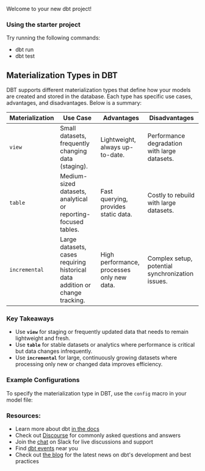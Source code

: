 Welcome to your new dbt project!

### Using the starter project

Try running the following commands:
- dbt run
- dbt test


## Materialization Types in DBT

DBT supports different materialization types that define how your models are created and stored in the database. Each type has specific use cases, advantages, and disadvantages. Below is a summary:

| Materialization | Use Case                                                                                 | Advantages                            | Disadvantages                                  |
|-----------------|------------------------------------------------------------------------------------------|---------------------------------------|-----------------------------------------------|
| `view`          | Small datasets, frequently changing data (staging).                                      | Lightweight, always up-to-date.       | Performance degradation with large datasets.  |
| `table`         | Medium-sized datasets, analytical or reporting-focused tables.                           | Fast querying, provides static data.  | Costly to rebuild with large datasets.        |
| `incremental`   | Large datasets, cases requiring historical data addition or change tracking.             | High performance, processes only new data. | Complex setup, potential synchronization issues. |

### Key Takeaways
- Use **`view`** for staging or frequently updated data that needs to remain lightweight and fresh.
- Use **`table`** for stable datasets or analytics where performance is critical but data changes infrequently.
- Use **`incremental`** for large, continuously growing datasets where processing only new or changed data improves efficiency.

### Example Configurations
To specify the materialization type in DBT, use the `config` macro in your model file:



### Resources:
- Learn more about dbt [in the docs](https://docs.getdbt.com/docs/introduction)
- Check out [Discourse](https://discourse.getdbt.com/) for commonly asked questions and answers
- Join the [chat](https://community.getdbt.com/) on Slack for live discussions and support
- Find [dbt events](https://events.getdbt.com) near you
- Check out [the blog](https://blog.getdbt.com/) for the latest news on dbt's development and best practices
